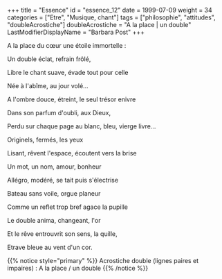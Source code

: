 +++
title = "Essence"
id = "essence_12"
date = 1999-07-09
weight = 34
categories = ["Etre", "Musique, chant"]
tags = ["philosophie", "attitudes", "doubleAcrostiche"]
doubleAcrostiche = "A la place | un double"
LastModifierDisplayName = "Barbara Post"
+++

A la place du cœur une étoile immortelle :

Un double éclat, refrain frôlé,

Libre le chant suave, évade tout pour celle

Née à l'abîme, au jour volé...

A l'ombre douce, étreint, le seul trésor enivre

Dans son parfum d'oubli, aux Dieux,

Perdu sur chaque page au blanc, bleu, vierge livre...

Originels, fermés, les yeux

Lisant, rêvent l'espace, écoutent vers la brise

Un mot, un nom, amour, bonheur

Allégro, modéré, se tait puis s'électrise

Bateau sans voile, orgue planeur

Comme un reflet trop bref agace la pupille

Le double anima, changeant, l'or

Et le rêve entrouvrit son sens, la quille,

Etrave bleue au vent d'un cor.

{{% notice style="primary" %}}
Acrostiche double (lignes paires et impaires) : A la place / un double
{{% /notice %}}
